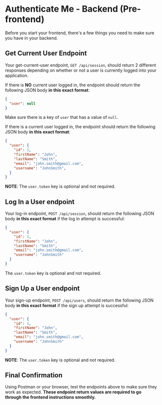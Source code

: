 # Authenticate Me - Backend (Pre-frontend)

Before you start your frontend, there's a few things you need to make sure
you have in your backend.

## Get Current User Endpoint

Your get-current-user endpoint, `GET /api/session`, should return 2 different
responses depending on whether or not a user is currently logged into your
application.

If there is **NO** current user logged in, the endpoint should return the
following JSON body **in this exact format**:

```json
{
  "user": null
}
```

Make sure there is a key of `user` that has a value of `null`.

If there is a current user logged in, the endpoint should return the
following JSON body **in this exact format**:

```json
{
  "user": {
    "id": 1,
    "firstName": "John",
    "lastName": "Smith",
    "email": "john.smith@gmail.com",
    "username": "JohnSmith",
  }
}
```

**NOTE**: The `user.token` key is optional and not required.

## Log In a User endpoint

Your log-in endpoint, `POST /api/session`, should return the following JSON
body **in this exact format** if the log in attempt is successful:

```json
{
  "user": {
    "id": 1,
    "firstName": "John",
    "lastName": "Smith",
    "email": "john.smith@gmail.com",
    "username": "JohnSmith"
  }
}
```

The `user.token` key is optional and not required.

## Sign Up a User endpoint

Your sign-up endpoint, `POST /api/users`, should return the following JSON
body **in this exact format** if the sign up attempt is successful:

```json
{
  "user": {
    "id": 1,
    "firstName": "John",
    "lastName": "Smith",
    "email": "john.smith@gmail.com",
    "username": "JohnSmith"
  }
}
```

**NOTE**: The `user.token` key is optional and not required.

## Final Confirmation

Using Postman or your browser, test the endpoints above to make sure they work
as expected. **These endpoint return values are required to go through the
frontend instructions smoothly.**
